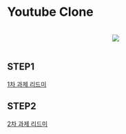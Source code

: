 # Youtube Clone

<br>
<div align=center> 
  <img src="https://github.com/iOS-YouTube-CloneCoding/Youtube_Clone_Gnoam/assets/67363759/8049545d-315b-42a2-a76f-684aee4bbc08"> 
</div>
<br>

## STEP1
[1차 과제 리드미](https://hail-authority-984.notion.site/1-Read-me-4015656232ed413085f05e063bb5daee?pvs=4)


## STEP2
[2차 과제 리드미](https://hail-authority-984.notion.site/2-Read-me-64b4ae447c564755bc72488ae9613b07?pvs=4)
